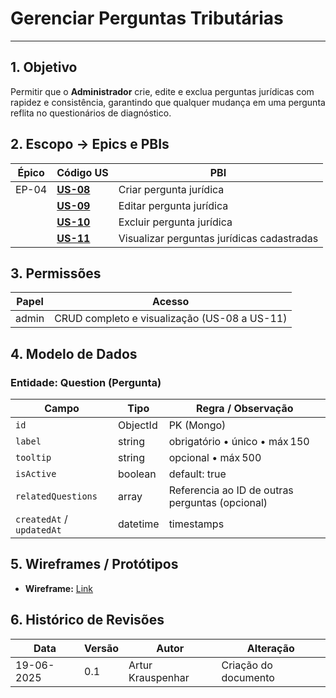 # Gerenciar Perguntas Tributárias

---

## 1. Objetivo

Permitir que o **Administrador** crie, edite e exclua perguntas jurídicas com rapidez e consistência, garantindo que qualquer mudança em uma pergunta reflita no questionários de diagnóstico.

## 2. Escopo → Epics e PBIs

| Épico | Código US             | PBI                                        |
| ----- | --------------------- | ------------------------------------------ |
| EP-04 | [**US-08**](us-08.md) | Criar pergunta jurídica                    |
|       | [**US-09**](us-09.md) | Editar pergunta jurídica                   |
|       | [**US-10**](us-10.md) | Excluir pergunta jurídica                  |
|       | [**US-11**](us-11.md) | Visualizar perguntas jurídicas cadastradas |

## 3. Permissões

| Papel | Acesso                                       |
| ----- | -------------------------------------------- |
| admin | CRUD completo e visualização (US-08 a US-11) |

## 4. Modelo de Dados

### Entidade: Question (Pergunta)

| Campo                     | Tipo        | Regra / Observação                              |
| ------------------------- | ----------- | ----------------------------------------------- |
| `id`                      | ObjectId    | PK (Mongo)                                      |
| `label`                   | string      | obrigatório • único • máx 150                   |
| `tooltip`                 | string      | opcional • máx 500                              |
| `isActive`                | boolean     | default: true                                   |
| `relatedQuestions`        | array<UUID> | Referencia ao ID de outras perguntas (opcional) |
| `createdAt` / `updatedAt` | datetime    | timestamps                                      |

## 5. Wireframes / Protótipos

- **Wireframe:** [Link](https://excalidraw.com/#json=uzeZOcOtPKE5hVSiMwpbg,8IjQKNJVapnkd55dPgTC6g)

## 6. Histórico de Revisões

| Data       | Versão | Autor             | Alteração            |
| ---------- | ------ | ----------------- | -------------------- |
| 19-06-2025 | 0.1    | Artur Krauspenhar | Criação do documento |
